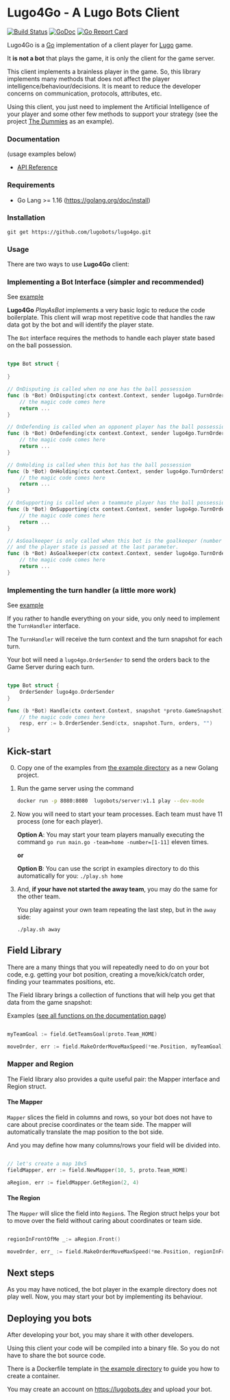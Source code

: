 # Lugo4Go - A Lugo Bots Client
[![Build Status](https://travis-ci.org/lugobots/lugo4go.svg?branch=master)](https://travis-ci.org/lugobots/lugo4go)
[![GoDoc](https://godoc.org/github.com/lugobots/lugo4go?status.svg)](https://godoc.org/github.com/lugobots/lugo4go)
[![Go Report Card](https://goreportcard.com/badge/github.com/lugobots/lugo4go)](https://goreportcard.com/report/github.com/lugobots/lugo4go)

Lugo4Go is a [Go](http://golang.org/) implementation of a client player for [Lugo](https://lugobots.dev/) game. 

It **is not a bot** that plays the game, it is only the client for the game server. 

This client implements a brainless player in the game. So, this library implements many methods that does not affect the player
intelligence/behaviour/decisions. It is meant to reduce the developer concerns on communication, protocols, attributes, etc.

Using this client, you just need to implement the Artificial Intelligence of your player and some other few methods to support
your strategy (see the project [The Dummies](https://github.com/lugobots/the-dummies-go) as an example). 
 
### Documentation

(usage examples below)

* [API Reference](http://godoc.org/github.com/lugobots/lugo4go)

### Requirements

* Go Lang >= 1.16 (https://golang.org/doc/install)

### Installation

    git get https://github.com/lugobots/lugo4go.git

### Usage

There are two ways to use **Lugo4Go** client:

### Implementing a Bot Interface (simpler and recommended)

See [example](./examples/bot-interface)

**Lugo4Go** *PlayAsBot* implements a very basic logic to reduce the code boilerplate. This client will wrap most repetitive
code that handles the raw data got by the bot and will identify the player state.

The `Bot` interface requires the methods to handle each player state based on the ball possession.

```go

type Bot struct {
	
}

// OnDisputing is called when no one has the ball possession
func (b *Bot) OnDisputing(ctx context.Context, sender lugo4go.TurnOrdersSender, snapshot *proto.GameSnapshot) error {
	// the magic code comes here
	return ...
}

// OnDefending is called when an opponent player has the ball possession
func (b *Bot) OnDefending(ctx context.Context, sender lugo4go.TurnOrdersSender, snapshot *proto.GameSnapshot) error {
	// the magic code comes here
	return ...
}

// OnHolding is called when this bot has the ball possession
func (b *Bot) OnHolding(ctx context.Context, sender lugo4go.TurnOrdersSender, snapshot *proto.GameSnapshot) error {
	// the magic code comes here
	return ...
}

// OnSupporting is called when a teammate player has the ball possession
func (b *Bot) OnSupporting(ctx context.Context, sender lugo4go.TurnOrdersSender, snapshot *proto.GameSnapshot) error {
	// the magic code comes here
	return ...
}

// AsGoalkeeper is only called when this bot is the goalkeeper (number 1). This method is called on every turn,
// and the player state is passed at the last parameter.
func (b *Bot) AsGoalkeeper(ctx context.Context, sender lugo4go.TurnOrdersSender, snapshot *proto.GameSnapshot, state lugo4go.PlayerState) error {
	// the magic code comes here
	return ...
}
```

### Implementing the turn handler (a little more work)

See [example](./examples/turn-handler)

If you rather to handle everything on your side, you only need to implement the `TurnHandler` interface.

The `TurnHandler` will receive the turn context and the turn snapshot for each turn.

Your bot will need a `lugo4go.OrderSender` to send the orders back to the Game Server during each turn.

```go

type Bot struct {
    OrderSender lugo4go.OrderSender
}

func (b *Bot) Handle(ctx context.Context, snapshot *proto.GameSnapshot) {
	// the magic code comes here
	resp, err := b.OrderSender.Send(ctx, snapshot.Turn, orders, "")
}

```

## Kick-start

0. Copy one of the examples from [the example directory](./examples) as a new Golang project.

1. Run the game server using the command 
    ```bash
    docker run -p 8080:8080  lugobots/server:v1.1 play --dev-mode
   ```
2. Now you will need to start your team processes. Each team must have 11 process (one for each player).
    
    **Option A**: You may start your team players manually executing the command `go run main.go -team=home -number=[1-11]`
    eleven times. 
          
    **or**
    
    **Option B**: You can use the script in examples directory to do this automatically for you:
    `./play.sh home`

3. And, **if your have not started the away team**, you may do the same for the other team. 
    
    You play against your own team repeating the last step, but in the `away` side: 
    ```
    ./play.sh away
   ```

## Field Library

There are a many things that you will repeatedly need to do on your bot code, e.g. getting your bot position,
creating a move/kick/catch order, finding your teammates positions, etc. 

The Field library brings a collection of functions that will help you get that data from the game snapshot:

Examples ([see all functions on the documentation page](https://pkg.go.dev/github.com/lugobots/lugo4go))

```go

myTeamGoal := field.GetTeamsGoal(proto.Team_HOME)

moveOrder, err := field.MakeOrderMoveMaxSpeed(*me.Position, myTeamGoal)

```

### Mapper and Region

The Field library also provides a quite useful pair: the Mapper interface and Region struct.

#### The Mapper

`Mapper` slices the field in columns and rows, so your bot does not have to care about precise coordinates or the team
side. The mapper will automatically translate the map position to the bot side.

And you may define how many columns/rows your field will be divided into.

```go

// let's create a map 10x5 
fieldMapper, err := field.NewMapper(10, 5, proto.Team_HOME)

aRegion, err := fieldMapper.GetRegion(2, 4)

```

#### The Region

The `Mapper` will slice the field into `Region`s. The Region struct helps your bot to move over the field without caring
about coordinates or team side.

```go

regionInFrontOfMe _:= aRegion.Front()

moveOrder, err_ := field.MakeOrderMoveMaxSpeed(*me.Position, regionInFrontOfMe.Center())

```

## Next steps

As you may have noticed, the bot player in the example directory does not play well. 
Now, you may start your bot by implementing its behaviour.  

## Deploying you bots

After developing your bot, you may share it with other developers.

Using this client your code will be compiled into a binary file. So you do not have to share the bot source code.

There is a Dockerfile template in [the example directory](./examples) to guide you how to create a container.

You may create an account on https://lugobots.dev and upload your bot.
